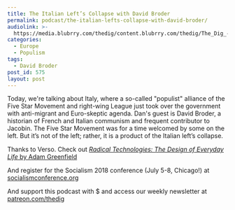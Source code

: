 ```yaml
---
title: The Italian Left’s Collapse with David Broder
permalink: podcast/the-italian-lefts-collapse-with-david-broder/
audiolink: >-
  https://media.blubrry.com/thedig/content.blubrry.com/thedig/The_Dig_-_EP_125_-_Broder_.mp3
categories:
  - Europe
  - Populism
tags:
  - David Broder
post_id: 575
layout: post
---
```


Today, we're talking about Italy, where a so-called "populist" alliance of the Five Star Movement and right-wing League just took over the government with anti-migrant and Euro-skeptic agenda. Dan's guest is David Broder, a historian of French and Italian communism and frequent contributor to Jacobin. The Five Star Movement was for a time welcomed by some on the left. But it’s not of the left; rather, it is a product of the Italian left’s collapse.

Thanks to Verso. Check out [*Radical Technologies: The Design of Everyday Life* by Adam Greenfield](versobooks.com/books/2742-radical-technologies)

And register for the Socialism 2018 conference (July 5-8, Chicago!) at [socialismconference.org](socialismconference.org)

And support this podcast with $ and access our weekly newsletter at [patreon.com/thedig](http://www.patreon.com/TheDig)

 
